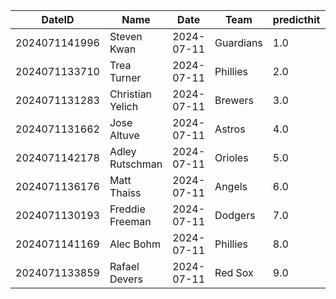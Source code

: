 DateID         |  Name              |  Date        |  Team       |  predicthit  |  predicthitproba     |  hitbool  |  Last7DaysAVG  |  Last15DaysAVG  |  Last30DaysAVG
---------------|--------------------|--------------|-------------|--------------|----------------------|-----------|----------------|-----------------|---------------
2024071141996  |  Steven Kwan       |  2024-07-11  |  Guardians  |  1.0         |  0.6228759792456028  |  False    |  0.367         |  0.276          |  0.348
2024071133710  |  Trea Turner       |  2024-07-11  |  Phillies   |  2.0         |  0.6148581067263656  |  False    |  0.375         |  0.4            |  0.349
2024071131283  |  Christian Yelich  |  2024-07-11  |  Brewers    |  3.0         |  0.6125970331782717  |  False    |  0.35          |  0.408          |  0.363
2024071131662  |  Jose Altuve       |  2024-07-11  |  Astros     |  4.0         |  0.6090746202016133  |  False    |  0.368         |  0.362          |  0.337
2024071142178  |  Adley Rutschman   |  2024-07-11  |  Orioles    |  5.0         |  0.6087499984194668  |  False    |  0.211         |  0.154          |  0.223
2024071136176  |  Matt Thaiss       |  2024-07-11  |  Angels     |  6.0         |  0.6062596956686717  |  False    |  0.5           |  0.4            |  0.3
2024071130193  |  Freddie Freeman   |  2024-07-11  |  Dodgers    |  7.0         |  0.6037283233702665  |  False    |  0.19          |  0.262          |  0.309
2024071141169  |  Alec Bohm         |  2024-07-11  |  Phillies   |  8.0         |  0.6033448917894816  |  False    |  0.2           |  0.196          |  0.295
2024071133859  |  Rafael Devers     |  2024-07-11  |  Red Sox    |  9.0         |  0.6032134704582361  |  False    |  0.304         |  0.333          |  0.309
